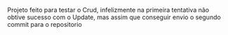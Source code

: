 Projeto feito para testar o Crud, infelizmente na primeira tentativa não obtive sucesso com o Update, mas assim que conseguir envio o segundo commit para o repositorio
